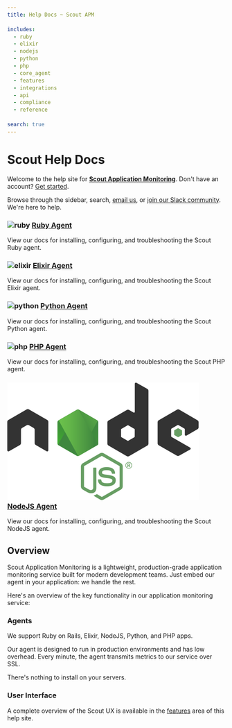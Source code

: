 ```yaml
---
title: Help Docs ~ Scout APM

includes:
  - ruby
  - elixir
  - nodejs
  - python
  - php
  - core_agent
  - features
  - integrations
  - api
  - compliance
  - reference

search: true
---
```


# Scout Help Docs

Welcome to the help site for __[Scout Application Monitoring](https://scoutapm.com)__. Don't have an account? <a href="https://scoutapm.com/info/pricing" target="_blank">Get started</a>.

Browse through the sidebar, search, [email us](mailto:support@scoutapm.com), or <a href="http://slack.scoutapm.com" target="_blank">join our Slack community</a>. We're here to help.


<div id="overview_container">
  <div>
    <h3>
      <img src="images/ruby.png" alt="ruby" />
      <a href="#ruby-agent">Ruby Agent</a>
    </h3>
    <p>
      View our docs for installing, configuring, and troubleshooting the Scout Ruby agent.
    </p>
  </div>

  <div>
    <h3>
      <img src="images/elixir.png" alt="elixir" />
      <a href="#elixir-agent">Elixir Agent</a>
    </h3>
    <p>
      View our docs for installing, configuring, and troubleshooting the Scout Elixir agent.
    </p>
  </div>

  <div>
    <h3>
        <img src="images/python.png" alt="python" />
        <a href="#python-agent">Python Agent</a></h3>
    </h3>
    <p>
      View our docs for installing, configuring, and troubleshooting the Scout Python agent.
    </p>
  </div>

  <div>
    <h3>
        <img src="images/php.png" alt="php" />
        <a href="#php-agent">PHP Agent</a></h3>
    </h3>
    <p>
      View our docs for installing, configuring, and troubleshooting the Scout PHP agent.
    </p>
  </div>

  <div>
    <h3>
        <img src="images/nodejs.png" alt="nodejs" />
        <a href="#nodejs-agent">NodeJS Agent</a></h3>
    </h3>
    <p>
      View our docs for installing, configuring, and troubleshooting the Scout NodeJS agent.
    </p>
  </div>
</div>


## Overview

Scout Application Monitoring is a lightweight, production-grade application monitoring service built for modern development teams. Just embed our agent in your application: we handle the rest. 

Here's an overview of the key functionality in our application monitoring service:

### Agents

We support Ruby on Rails, Elixir, NodeJS, Python, and PHP apps.

Our agent is designed to run in production environments and has low overhead. Every minute, the agent transmits metrics to our service over SSL. 

There's nothing to install on your servers.

### User Interface

A complete overview of the Scout UX is available in the [features](#features) area of this help site.
